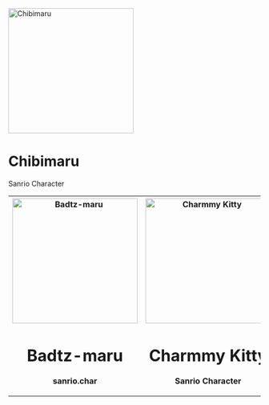 <!DOCTYPE html>
<html lang="en">
<head>
	<meta charset="utf-8" />
	<meta name="viewport" content="width=device-width, initial-scale=1" />
</head>
<body>
<table>
  <tr>
    <th>
	<img src="https://i.pinimg.com/474x/2f/aa/03/2faa03efeee3137f39a4356d59b695f0.jpg" alt = "Badtz-maru" style="width:250px;height:250px" />
    	<h1> Badtz-maru </h1>
    </div>
	<p>sanrio.char</p>
    </th>
    <th>
	<img src="https://i.pinimg.com/1200x/9b/89/a7/9b89a742252fb51b297277a3cf4de9b2.jpg" alt = "Charmmy Kitty" style="width:250px;height:250px"/>
	<h1> Charmmy Kitty </h1>
    </div>
	<p>Sanrio Character</p>
    </th>
    <th>
	<img src="https://wallpapers-clan.com/wp-content/uploads/2022/07/kuromi-pfp-3.jpg" alt = "Kuromi" style="width:250px;height:250px"/>
    	<h1> Kuromi </h1>
    </div>
	<p>Sanrio Character</p>
    </th>
  </tr>
  </tr>
    </th>
	<img src="https://i.pinimg.com/564x/92/de/e0/92dee0a7b6516a5f9149e80b0cae123f.jpg" alt = "Chibimaru" style="width:250px;height:250px"/>
    	<h1> Chibimaru </h1>
    </div>
	<p>Sanrio Character</p>
    </th>
  </tr>
</table>
</body>
</html>

